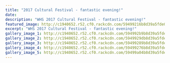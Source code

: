 ```yaml
---
title: "2017 Cultural Festival - fantastic evening!"
date: 
description: "WHS 2017 Cultural Festival - fantastic evening!"
featured_image: http://c1940652.r52.cf0.rackcdn.com/59499216b8d39a5fde0000b7/3.jpg
excerpt: "WHS 2017 Cultural Festival - fantastic evening!"
gallery_image_1: http://c1940652.r52.cf0.rackcdn.com/594992b9b8d39a5fde0000c1/1.jpg
gallery_image_2: http://c1940652.r52.cf0.rackcdn.com/5949929db8d39a5fde0000bf/2.jpg
gallery_image_3: http://c1940652.r52.cf0.rackcdn.com/59499289b8d39a5fde0000bd/3.jpg
gallery_image_4: http://c1940652.r52.cf0.rackcdn.com/59499276b8d39a5fde0000bb/4.jpg
gallery_image_5: http://c1940652.r52.cf0.rackcdn.com/59499a04b8d39a5fde0000c3/Pasifika-group.jpg
---
```

